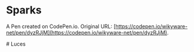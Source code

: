# Sparks 

A Pen created on CodePen.io. Original URL: [https://codepen.io/wikyware-net/pen/dyzRJjM](https://codepen.io/wikyware-net/pen/dyzRJjM).

#   L u c e s  
 